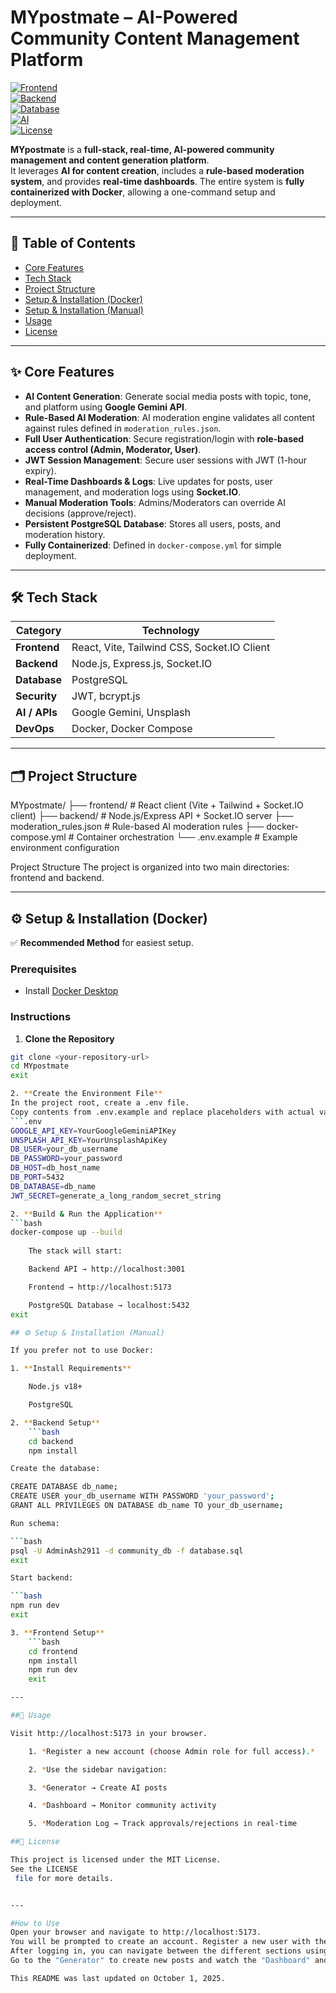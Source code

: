 # MYpostmate – AI-Powered Community Content Management Platform  

[![Frontend](https://img.shields.io/badge/Frontend-React-blue)](https://reactjs.org/)  
[![Backend](https://img.shields.io/badge/Backend-Node.js-green)](https://nodejs.org/)  
[![Database](https://img.shields.io/badge/Database-PostgreSQL-blue)](https://www.postgresql.org/)  
[![AI](https://img.shields.io/badge/AI-Google%20Gemini-red)](https://deepmind.google/)  
[![License](https://img.shields.io/badge/License-MIT-yellow)](LICENSE)  

**MYpostmate** is a **full-stack, real-time, AI-powered community management and content generation platform**.  
It leverages **AI for content creation**, includes a **rule-based moderation system**, and provides **real-time dashboards**. The entire system is **fully containerized with Docker**, allowing a one-command setup and deployment.  

---

## 📌 Table of Contents  

- [Core Features](#-core-features)  
- [Tech Stack](#-tech-stack)  
- [Project Structure](#-project-structure)  
- [Setup & Installation (Docker)](#-setup--installation-docker)  
- [Setup & Installation (Manual)](#-setup--installation-manual)  
- [Usage](#-usage)  
- [License](#-license)  

---

## ✨ Core Features  

- **AI Content Generation**: Generate social media posts with topic, tone, and platform using **Google Gemini API**.  
- **Rule-Based AI Moderation**: AI moderation engine validates all content against rules defined in `moderation_rules.json`.  
- **Full User Authentication**: Secure registration/login with **role-based access control (Admin, Moderator, User)**.  
- **JWT Session Management**: Secure user sessions with JWT (1-hour expiry).  
- **Real-Time Dashboards & Logs**: Live updates for posts, user management, and moderation logs using **Socket.IO**.  
- **Manual Moderation Tools**: Admins/Moderators can override AI decisions (approve/reject).  
- **Persistent PostgreSQL Database**: Stores all users, posts, and moderation history.  
- **Fully Containerized**: Defined in `docker-compose.yml` for simple deployment.  

---

## 🛠 Tech Stack  

| **Category**   | **Technology** |
|----------------|----------------|
| **Frontend**   | React, Vite, Tailwind CSS, Socket.IO Client |
| **Backend**    | Node.js, Express.js, Socket.IO |
| **Database**   | PostgreSQL |
| **Security**   | JWT, bcrypt.js |
| **AI / APIs**  | Google Gemini, Unsplash |
| **DevOps**     | Docker, Docker Compose |

---

## 🗂 Project Structure  

MYpostmate/
├── frontend/ # React client (Vite + Tailwind + Socket.IO client)
├── backend/ # Node.js/Express API + Socket.IO server
├── moderation_rules.json # Rule-based AI moderation rules
├── docker-compose.yml # Container orchestration
└── .env.example # Example environment configuration

Project Structure
The project is organized into two main directories: frontend and backend.


---

## ⚙️ Setup & Installation (Docker)  

✅ **Recommended Method** for easiest setup.  

### Prerequisites  
- Install [Docker Desktop](https://www.docker.com/products/docker-desktop)  

### Instructions  

1. **Clone the Repository**  
```bash
git clone <your-repository-url>
cd MYpostmate
exit

2. **Create the Environment File**
In the project root, create a .env file.
Copy contents from .env.example and replace placeholders with actual values:
```.env
GOOGLE_API_KEY=YourGoogleGeminiAPIKey
UNSPLASH_API_KEY=YourUnsplashApiKey
DB_USER=your_db_username
DB_PASSWORD=your_password
DB_HOST=db_host_name
DB_PORT=5432
DB_DATABASE=db_name
JWT_SECRET=generate_a_long_random_secret_string

2. **Build & Run the Application**
```bash
docker-compose up --build
	
	The stack will start:

	Backend API → http://localhost:3001

	Frontend → http://localhost:5173

	PostgreSQL Database → localhost:5432
exit

## ⚙️ Setup & Installation (Manual)

If you prefer not to use Docker:

1. **Install Requirements**

	Node.js v18+

	PostgreSQL

2. **Backend Setup**
	```bash
	cd backend
	npm install

Create the database:

CREATE DATABASE db_name;
CREATE USER your_db_username WITH PASSWORD 'your_password';
GRANT ALL PRIVILEGES ON DATABASE db_name TO your_db_username;

Run schema:

```bash
psql -U AdminAsh2911 -d community_db -f database.sql
exit

Start backend:

```bash
npm run dev
exit

3. **Frontend Setup**
	```bash
	cd frontend
	npm install
	npm run dev
	exit

---

##📝 Usage

Visit http://localhost:5173 in your browser.

	1. *Register a new account (choose Admin role for full access).*

	2. *Use the sidebar navigation:

	3. *Generator → Create AI posts

	4. *Dashboard → Monitor community activity

	5. *Moderation Log → Track approvals/rejections in real-time

##📄 License

This project is licensed under the MIT License.
See the LICENSE
 file for more details.


---

#How to Use
Open your browser and navigate to http://localhost:5173.
You will be prompted to create an account. Register a new user with the "Admin" role to have access to all features.
After logging in, you can navigate between the different sections using the sidebar.
Go to the "Generator" to create new posts and watch the "Dashboard" and "Moderation Log" update in real-time.

This README was last updated on October 1, 2025.
